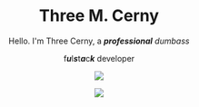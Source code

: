 <h1 align="center">Three M. Cerny</h1>

<p align="center">Hello. I'm Three Cerny, a <em><strong>professional</strong> dumbass</em></p>

<p align="center">f<strong><em>u</em></strong>l<strong><em>s</em></strong>t<strong><em>a</em></strong>c<strong><em>k</em></strong> developer</p>

<p align="center">
  <a>
    <img src=https://skillicons.dev/icons?i=linux,raspberrypi,vscode,arduino>
   </a>
</p>

<p align="center">
  <a>
    <img src="https://roeworks.net/vscodeisannoying.png">
   </a>
</p>
